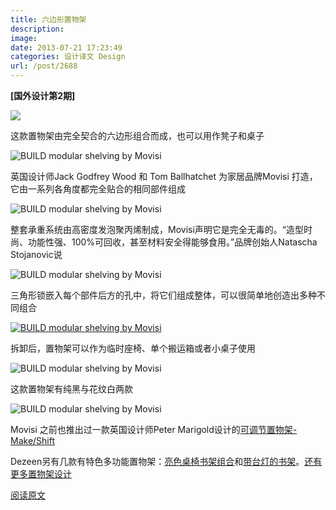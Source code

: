 ```yaml
---
title: 六边形置物架
description: 
image: 
date: 2013-07-21 17:23:49
categories: 设计译文 Design
url: /post/2688
---
```


**[国外设计第2期]**

![](http://pic.yupoo.com/greenzorro/D1GUGylY/medish.jpg)

这款置物架由完全契合的六边形组合而成，也可以用作凳子和桌子

![BUILD modular shelving by Movisi](http://static.dezeen.com/uploads/2013/07/dezeen_BUILD-modular-shelving-by-Movisi_7.jpg)

英国设计师Jack Godfrey Wood 和 Tom Ballhatchet 为家居品牌Movisi 打造，它由一系列各角度都完全贴合的相同部件组成

![BUILD modular shelving by Movisi](http://static.dezeen.com/uploads/2013/07/dezeen_BUILD-modular-shelving-by-Movisi_6.jpg)

整套承重系统由高密度发泡聚丙烯制成，Movisi声明它是完全无毒的。“造型时尚、功能性强、100%可回收，甚至材料安全得能够食用。”品牌创始人Natascha Stojanovic说

![BUILD modular shelving by Movisi](http://static.dezeen.com/uploads/2013/07/dezeen_BUILD-modular-shelving-by-Movisi_10.jpg)

三角形锁嵌入每个部件后方的孔中，将它们组成整体，可以很简单地创造出多种不同组合

[![BUILD modular shelving by Movisi](http://static.dezeen.com/uploads/2013/07/dezeen_BUILD-modular-shelving-by-Movisi_3.jpg)](http://static.dezeen.com/uploads/2013/07/dezeen_BUILD-modular-shelving-by-Movisi_3.jpg)

拆卸后，置物架可以作为临时座椅、单个搬运箱或者小桌子使用

![BUILD modular shelving by Movisi](http://static.dezeen.com/uploads/2013/07/dezeen_BUILD-modular-shelving-by-Movisi_2.jpg)

这款置物架有纯黑与花纹白两款

![BUILD modular shelving by Movisi](http://static.dezeen.com/uploads/2013/07/dezeen_BUILD-modular-shelving-by-Movisi_12.jpg)

Movisi 之前也推出过一款英国设计师Peter Marigold设计的[可调节置物架-Make/Shift](http://www.dezeen.com/2007/01/25/movisi-launches-peter-marigold-shelving/)

Dezeen另有几款有特色多功能置物架：[亮色桌椅书架组合](http://www.dezeen.com/2012/06/20/as-if-from-nowhere-by-orla-reynolds/)和[带台灯的书架](http://www.dezeen.com/2011/05/29/readme-by-peter-bockel/)。[还有更多置物架设计](http://www.dezeen.com/tag/shelving/)

[阅读原文](http://www.dezeen.com/2013/07/21/build-by-jack-godfrey-wood-and-tom-ballhatchet-for-movisi/)